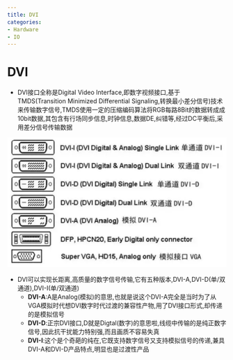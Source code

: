 ```yaml
---
title: DVI
categories:
- Hardware
- IO
---
```

# DVI

- DVI接口全称是Digital Video Interface,即数字视频接口,基于TMDS(Transition Minimized Differential Signaling,转换最小差分信号)技术来传输数字信号,TMDS使用一定的压缩编码算法将RGB每路8Bit的数据转成成10bit数据,其包含有行场同步信息,时钟信息,数据DE,纠错等,经过DC平衡后,采用差分信号传输数据

![](https://raw.githubusercontent.com/LuShan123888/Files/main/Pictures/2020-12-10-jsMl6Ogr4VwAJFP.jpg)

- DVI可以实现长距离,高质量的数字信号传输,它有五种版本,DVI-A,DVI-D(单/双通道),DVI-I(单/双通道)
    - **DVI-A**:A是Analog(模拟)的意思,也就是说这个DVI-A完全是当时为了从VGA模拟时代想DVI数字时代过渡的兼容性产物,用了DVI接口形式,却传递的是模拟信号
    - **DVI-D**:正宗DVI接口,D就是Digtal(数字)的意思啦,线缆中传输的是纯正数字信号,因此抗干扰能力特别强,而且画质不容易失真
    - **DVI-I**:这个是个奇葩的纯在,它既支持数字信号又支持模拟信号的传递,兼具DVI-A和DVI-D产品特点,明显也是过渡性产品